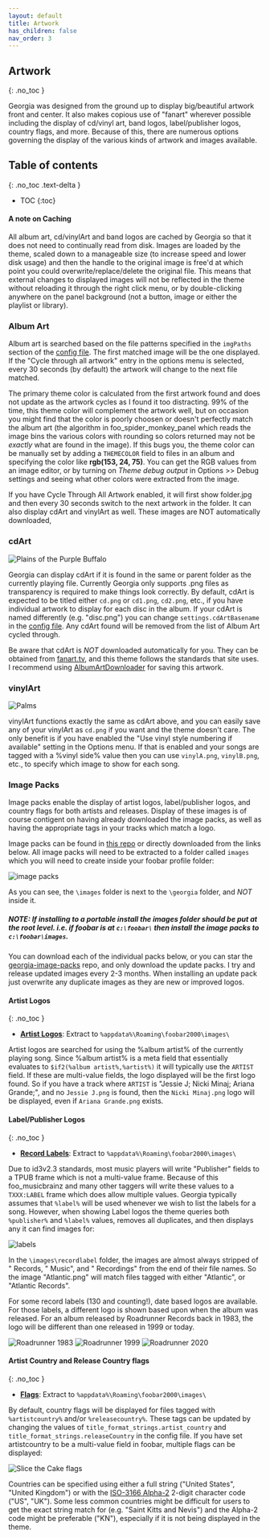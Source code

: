 ```yaml
---
layout: default
title: Artwork
has_children: false
nav_order: 3
---
```

## Artwork
{: .no_toc }

Georgia was designed from the ground up to display big/beautiful artwork front and center. It also makes copious use of "fanart" wherever possible including the display of cd/vinyl art, band logos, label/publisher logos, country flags, and more. Because of this, there are numerous options governing the display of the various kinds of artwork and images available.

## Table of contents
{: .no_toc .text-delta }

* TOC
{:toc}

#### A note on Caching

All album art, cd/vinylArt and band logos are cached by Georgia so that it does not need to continually read from disk. Images are loaded by the theme, scaled down to a manageable size (to increase speed and lower disk usage) and then the handle to the original image is free'd at which point you could overwrite/replace/delete the original file. This means that external changes to displayed images will not be reflected in the theme without reloading it through the right click menu, or by double-clicking anywhere on the panel background (not a button, image or either the playlist or library).

### Album Art

Album art is searched based on the file patterns specified in the `imgPaths` section of the [config file](configuration.html#configuration-sections). The first matched image will be the one displayed. If the "Cycle through all artwork" entry in the options menu is selected, every 30 seconds (by default) the artwork will change to the next file matched.

The primary theme color is calculated from the first artwork found and does not update as the artwork cycles as I found it too distracting. 99% of the time, this theme color will complement the artwork well, but on occasion you might find that the color is poorly choosen or doesn't perfectly match the album art (the algorithm in foo_spider_monkey_panel which reads the image bins the various colors with rounding so colors returned may not be _exactly_ what are found in the image). If this bugs you, the theme color can be manually set by adding a `THEMECOLOR` field to files in an album and specifying the color like **rgb(153, 24, 75)**. You can get the RGB values from an image editor, or by turning on *Theme debug output* in Options >> Debug settings and seeing what other colors were extracted from the image.

If you have Cycle Through All Artwork enabled, it will first show folder.jpg and then every 30 seconds switch to the next artwork in the folder. It can also display cdArt and vinylArt as well. These images are NOT automatically downloaded,

### cdArt

![Plains of the Purple Buffalo](https://user-images.githubusercontent.com/2282004/109050573-28b8a800-769f-11eb-9346-7ee484d4eb27.png)

Georgia can display cdArt if it is found in the same or parent folder as the currently playing file. Currently Georgia only supports .png files as transparency is required to make things look correctly. By default, cdArt is expected to be titled either `cd.png` or `cd1.png`, `cd2.png`, etc., if you have individual artwork to display for each disc in the album. If your cdArt is named differently (e.g. "disc.png") you can change `settings.cdArtBasename` in the [config file](configuration.html). Any cdArt found will be removed from the list of Album Art cycled through.

Be aware that cdArt is *NOT* downloaded automatically for you. They can be obtained from [fanart.tv](https://fanart.tv), and this theme follows the standards that site uses. I recommend using [AlbumArtDownloader](https://sourceforge.net/projects/album-art/) for saving this artwork.

### vinylArt

![Palms](https://user-images.githubusercontent.com/2282004/109051524-3de20680-76a0-11eb-9ad1-2f4df93a0980.png)

vinylArt functions exactly the same as cdArt above, and you can easily save any of your vinylArt as `cd.png` if you want and the theme doesn't care. The only benefit is if you have enabled the "Use vinyl style numbering if available" setting in the Options menu. If that is enabled and your songs are tagged with a %vinyl side% value then you can use `vinylA.png`, `vinylB.png`, etc., to specify which image to show for each song.

### Image Packs

Image packs enable the display of artist logos, label/publisher logos, and country flags for both artists and releases. Display of these images is of course contigent on having already downloaded the image packs, as well as having the appropriate tags in your tracks which match a logo.

Image packs can be found in [this repo](https://github.com/kbuffington/georgia-image-packs) or directly downloaded from the links below. All image packs will need to be extracted to a folder called `images` which you will need to create inside your foobar profile folder:

![image packs](https://user-images.githubusercontent.com/2282004/109053092-f492b680-76a1-11eb-807f-8cb973df24a7.png)

As you can see, the `\images` folder is next to the `\georgia` folder, and _*NOT*_ inside it.

##### NOTE: If installing to a portable install the images folder should be put at the root level. i.e. if foobar is at `c:\foobar\` then install the image packs to `c:\foobar\images`.

You can download each of the individual packs below, or you can star the [georgia-image-packs](https://github.com/kbuffington/georgia-image-packs) repo, and only download the update packs. I try and release updated images every 2-3 months. When installing an update pack just overwrite any duplicate images as they are new or improved logos.

#### Artist Logos
{: .no_toc }

* **[Artist Logos](https://github.com/kbuffington/georgia-image-packs/raw/master/artistlogos.zip)**: Extract to `%appdata%\Roaming\foobar2000\images\`

Artist logos are searched for using the %album artist% of the currently playing song. Since %album artist% is a meta field that essentially evaluates to `$if2(%album artist%,%artist%)` it will typically use the `ARTIST` field. If these are multi-value fields, the logo displayed will be the first logo found. So if you have a track where `ARTIST` is "Jessie J; Nicki Minaj; Ariana Grande;", and no `Jessie J.png` is found, then the `Nicki Minaj.png` logo will be displayed, even if `Ariana Grande.png` exists.

#### Label/Publisher Logos
{: .no_toc }

* **[Record Labels](https://github.com/kbuffington/georgia-image-packs/raw/master/recordlabel.zip)**: Extract to `%appdata%\Roaming\foobar2000\images\`

Due to id3v2.3 standards, most music players will write "Publisher" fields to a TPUB frame which is not a multi-value frame. Because of this foo_musicbrainz and many other taggers will write these values to a `TXXX:LABEL` frame which does allow multiple values. Georgia typically assumes that `%label%` will be used whenever we wish to list the labels for a song. However, when showing Label logos the theme queries both `%publisher%` and `%label%` values, removes all duplicates, and then displays any it can find images for:

![labels](https://user-images.githubusercontent.com/2282004/109057481-66b9ca00-76a7-11eb-8e31-80afa42ef4bf.png)

In the `\images\recordlabel` folder, the images are almost always stripped of " Records, " Music", and " Recordings" from the end of their file names. So the image "Atlantic.png" will match files tagged with either "Atlantic", or "Atlantic Records".

For some record labels (130 and counting!), date based logos are available. For those labels, a different logo is shown based upon when the album was released. For an album released by Roadrunner Records back in 1983, the logo will be different than one released in 1999 or today.

![Roadrunner 1983](https://user-images.githubusercontent.com/2282004/109065840-cb7a2200-76b1-11eb-8590-1e5750a9c3a2.png)
![Roadrunner 1999](https://user-images.githubusercontent.com/2282004/109065874-daf96b00-76b1-11eb-868b-4d312c0f9453.png)
![Roadrunner 2020](https://user-images.githubusercontent.com/2282004/109066049-198f2580-76b2-11eb-8b8b-64deef1552f6.png)

#### Artist Country and Release Country flags
{: .no_toc }

* **[Flags](https://github.com/kbuffington/georgia-image-packs/raw/master/flags.zip)**: Extract to `%appdata%\Roaming\foobar2000\images\`

By default, country flags will be displayed for files tagged with `%artistcountry%` and/or `%releasecountry%`. These tags can be updated by changing the values of `title_format_strings.artist_country` and `title_format_strings.releaseCountry` in the config file. If you have set artistcountry to be a multi-value field in foobar, multiple flags can be displayed:

![Slice the Cake flags](https://user-images.githubusercontent.com/2282004/109066344-8dc9c900-76b2-11eb-84a8-57c2dc6e5d7f.png)

Countries can be specified using either a full string ("United States", "United Kingdom") or with the [ISO-3166 Alpha-2](https://en.wikipedia.org/wiki/ISO_3166-1_alpha-2) 2-digit character code ("US", "UK"). Some less common countries might be difficult for users to get the exact string match for (e.g. "Saint Kitts and Nevis") and the Alpha-2 code might be preferable ("KN"), especially if it is not being displayed in the theme.